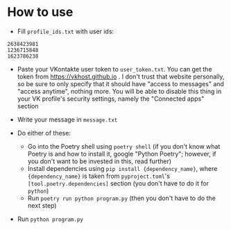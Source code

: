 # How to use

* Fill `profile_ids.txt` with user ids:

```
2638423981
1236715848
1623786238
```

* Paste your VKontakte user token to `user_token.txt`. You can get the token from https://vkhost.github.io . I don't trust that website personally, so be sure to only specify that it should have "access to messages" and "access anytime", nothing more. You will be able to disable this thing in your VK profile's security settings, namely the "Connected apps" section

* Write your message in `message.txt`

* Do either of these:
    * Go into the Poetry shell using `poetry shell` (if you don't know what Poetry is and how to install it, google "Python Poetry"; however, if you don't want to be invested in this, read further)
    * Install dependencies using `pip install {dependency_name}`, where `{dependency_name}` is taken from `pyproject.toml`'s `[tool.poetry.dependencies]` section (you don't have to do it for `python`)
    * Run `poetry run python program.py` (then you don't have to do the next step)

* Run `python program.py`
